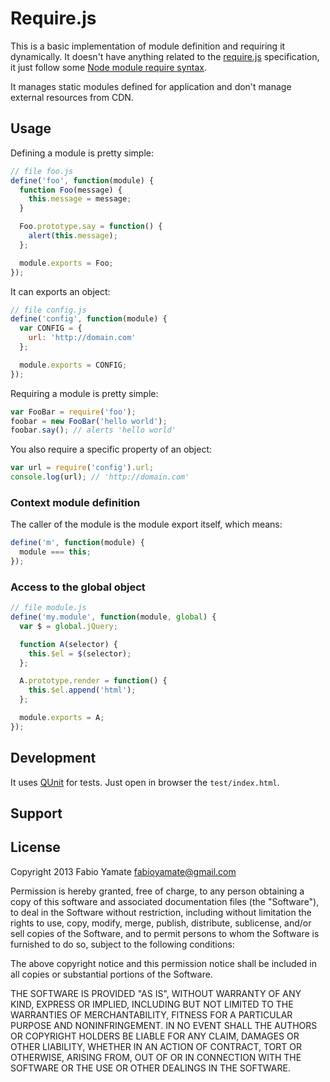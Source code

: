 # Require.js

This is a basic implementation of module definition and requiring it dynamically. It doesn't have
anything related to the [require.js](https://github.com/jrburke/requirejs) specification, it just
follow some [Node module require syntax](http://nodejs.org/api/modules.html).

It manages static modules defined for application and don't manage external resources from CDN.

## Usage

Defining a module is pretty simple:

```javascript
// file foo.js
define('foo', function(module) {
  function Foo(message) {
    this.message = message;
  }

  Foo.prototype.say = function() {
    alert(this.message);
  };

  module.exports = Foo;
});
```

It can exports an object:

```javascript
// file config.js
define('config', function(module) {
  var CONFIG = {
    url: 'http://domain.com'
  };

  module.exports = CONFIG;
});
```

Requiring a module is pretty simple:

```javascript
var FooBar = require('foo');
foobar = new FooBar('hello world');
foobar.say(); // alerts 'hello world'
```

You also require a specific property of an object:

```javascript
var url = require('config').url;
console.log(url); // 'http://domain.com'
```

### Context module definition

The caller of the module is the module export itself, which means:

```javascript
define('m', function(module) {
  module === this;
});
```

### Access to the global object

```javascript
// file module.js
define('my.module', function(module, global) {
  var $ = global.jQuery;

  function A(selector) {
    this.$el = $(selector);
  };

  A.prototype.render = function() {
    this.$el.append('html');
  };

  module.exports = A;
});
```

## Development

It uses [QUnit](http://qunitjs.com/) for tests. Just open in browser the `test/index.html`.

## Support

## License

Copyright 2013 Fabio Yamate <fabioyamate@gmail.com>

Permission is hereby granted, free of charge, to any person obtaining
a copy of this software and associated documentation files (the
"Software"), to deal in the Software without restriction, including
without limitation the rights to use, copy, modify, merge, publish,
distribute, sublicense, and/or sell copies of the Software, and to
permit persons to whom the Software is furnished to do so, subject to
the following conditions:

The above copyright notice and this permission notice shall be
included in all copies or substantial portions of the Software.

THE SOFTWARE IS PROVIDED "AS IS", WITHOUT WARRANTY OF ANY KIND,
EXPRESS OR IMPLIED, INCLUDING BUT NOT LIMITED TO THE WARRANTIES OF
MERCHANTABILITY, FITNESS FOR A PARTICULAR PURPOSE AND
NONINFRINGEMENT. IN NO EVENT SHALL THE AUTHORS OR COPYRIGHT HOLDERS BE
LIABLE FOR ANY CLAIM, DAMAGES OR OTHER LIABILITY, WHETHER IN AN ACTION
OF CONTRACT, TORT OR OTHERWISE, ARISING FROM, OUT OF OR IN CONNECTION
WITH THE SOFTWARE OR THE USE OR OTHER DEALINGS IN THE SOFTWARE.

